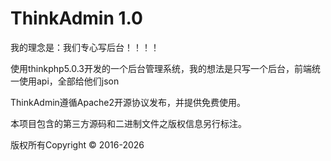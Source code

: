 ThinkAdmin 1.0
===============
我的理念是：我们专心写后台！！！！

使用thinkphp5.0.3开发的一个后台管理系统，我的想法是只写一个后台，前端统一使用api，全部给他们json

ThinkAdmin遵循Apache2开源协议发布，并提供免费使用。

本项目包含的第三方源码和二进制文件之版权信息另行标注。

版权所有Copyright © 2016-2026 
